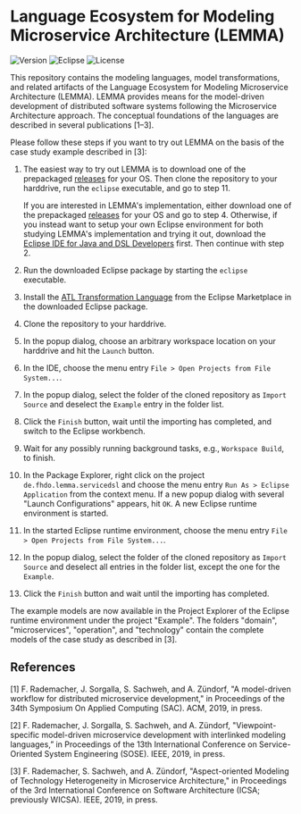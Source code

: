 # Language Ecosystem for Modeling Microservice Architecture (LEMMA)

![Version](https://img.shields.io/github/tag/seelabfhdo/lemma?label=version) ![Eclipse]( https://img.shields.io/badge/eclipse-%3E%3D%202018--12-green) ![License](https://img.shields.io/github/license/seelabfhdo/lemma)

This repository contains the modeling languages, model transformations, and related artifacts of the Language Ecosystem for Modeling Microservice Architecture (LEMMA). LEMMA provides means for the model-driven development of distributed software systems following the Microservice Architecture approach. The conceptual foundations of the languages are described in several publications [1&ndash;3].

Please follow these steps if you want to try out LEMMA on the basis of the case study example described in [3]:
1. The easiest way to try out LEMMA is to download one of the prepackaged [releases](https://github.com/SeelabFhdo/lemma/releases) for your OS. Then clone the repository to your harddrive, run the ``eclipse`` executable, and go to step 11.  

   If you are interested in LEMMA's implementation, either download one of the prepackaged [releases](https://github.com/SeelabFhdo/lemma/releases) for your OS and go to step 4. Otherwise, if you instead want to setup your own Eclipse environment for both studying LEMMA's implementation and trying it out, download the [Eclipse IDE for Java and DSL Developers](https://www.eclipse.org/downloads/packages/release/2019-03/r/eclipse-ide-java-and-dsl-developers) first. Then continue with step 2.
2. Run the downloaded Eclipse package by starting the ``eclipse`` executable.
3. Install the [ATL Transformation Language](https://marketplace.eclipse.org/content/atl) from the Eclipse Marketplace in the downloaded Eclipse package.
4. Clone the repository to your harddrive.
5. In the popup dialog, choose an arbitrary workspace location on your harddrive and hit the ``Launch`` button.
6. In the IDE, choose the menu entry ``File > Open Projects from File System...``.
7. In the popup dialog, select the folder of the cloned repository as ``Import Source`` and deselect the ``Example`` entry in the folder list.
8. Click the ``Finish`` button, wait until the importing has completed, and switch to the Eclipse workbench.
9. Wait for any possibly running background tasks, e.g., ``Workspace Build``, to finish.
10. In the Package Explorer, right click on the project ``de.fhdo.lemma.servicedsl`` and choose the menu entry ``Run As > Eclipse Application`` from the context menu. If a new popup dialog with several "Launch Configurations" appears, hit ``OK``. A new Eclipse runtime environment is started.
11. In the started Eclipse runtime environment, choose the menu entry ``File > Open Projects from File System...``.
12. In the popup dialog, select the folder of the cloned repository as ``Import Source`` and deselect all entries in the folder list, except the one for the ``Example``.
13. Click the ``Finish`` button and wait until the importing has completed.

The example models are now available in the Project Explorer of the Eclipse runtime environment under the project "Example". The folders "domain", "microservices", "operation", and "technology" contain the complete models of the case study as described in [3].

## References
[1] F. Rademacher, J. Sorgalla, S. Sachweh, and A. Zündorf, "A model-driven workflow for distributed microservice development," in Proceedings of the 34th Symposium On Applied Computing (SAC). ACM, 2019, in press.

[2] F. Rademacher, J. Sorgalla, S. Sachweh, and A. Zündorf, "Viewpoint-specific model-driven microservice development with interlinked modeling languages,” in Proceedings of the 13th International Conference on Service-Oriented System Engineering (SOSE). IEEE, 2019, in press.

[3] F. Rademacher, S. Sachweh, and A. Zündorf, "Aspect-oriented Modeling of Technology Heterogeneity in Microservice Architecture," in Proceedings of the 3rd International Conference on Software Architecture (ICSA; previously WICSA). IEEE, 2019, in press.
